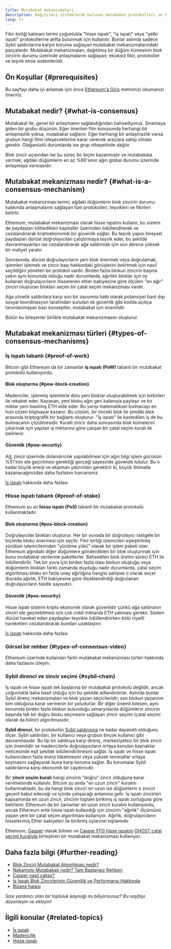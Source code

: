 ```yaml
---
title: Mutabakat mekanizmaları
description: Dağıtılmış sistemlerde bulunan mutabakat protokolleri ve bu protokollerin Ethereum'daki rolü hakkında açıklama.
lang: tr
---
```


Fikir birliği katmanı terimi çoğunlukla "hisse ispatı", "iş ispatı" veya "yetki ispatı" protokollerine atıfta bulunmak için kullanılır. Bunlar aslında sadece Sybil saldırılarına karşın koruma sağlayan mutabakat mekanizmalarındaki parçalardır. Mutabakat mekanizmaları, dağıtılmış bir düğüm kümesinin blok zincirin durumu üzerinde anlaşmalarını sağlayan; eksiksiz fikir, protokoller ve teşvik etme sistemleridir.

## Ön Koşullar {#prerequisites}

Bu sayfayı daha iyi anlamak için önce [Ethereum'a Giriş](/developers/docs/intro-to-ethereum/) metnimizi okumanızı öneririz.

## Mutabakat nedir? {#what-is-consensus}

Mutabakat ile, genel bir anlaşmanın sağlandığından bahsediyoruz. Sinemaya giden bir grubu düşünün. Eğer önerilen film konusunda herhangi bir anlaşmazlık yoksa, mutabakat sağlanır. Eğer herhangi bir anlaşmazlık varsa grubun hangi filmi izleyeceklerine karar verecek araçlara sahip olması gerekir. Olağanüstü durumlarda ise grup nihayetinde dağılır.

Blok zincir açısından ise bu süreç bir biçim kazanmıştır ve mutabakata varmak; ağdaki düğümlerin en az %66'sının ağın global durumu üzerinde anlaşmaya varmasıdır.

## Mutabakat mekanizması nedir? {#what-is-a-consensus-mechanism}

Mutabakat mekanizması terimi, ağdaki düğümlerin blok zincirin durumu hakkında anlaşmalarını sağlayan tüm protokolleri, teşvikleri ve fikirleri belirtir.

Ethereum, mutabakat mekanizması olarak hisse ispatını kullanır, bu sistem de paydaşları kilitledikleri kapitaller üzerinden ödüllendirerek ve cezalandırarak kriptoekonomik bir güvenlik sağlar. Bu teşvik yapısı bireysel paydaşları dürüst doğrulayıcıları çalıştırmaya teşvik eder, bu şekilde davranmayanları ise cezalandırarak ağa saldırmak için son derece yüksek bir maliyet yaratır.

Sonrasında, dürüst doğrulayıcıların yeni blok önermek veya doğrulamak, işlemleri işlemek ve zincir başı hakkındaki görüşlerini belirtmek için nasıl seçildiğini yöneten bir protokol vardır. Birden fazla blokun zincirin başına yakın aynı konumda olduğu nadir durumlarda, ağırlıklı bloklar için oy kullanan doğrulayıcıların hisselenen ether bakiyesine göre ölçülen "en ağır" zinciri oluşturan blokları seçen bir çatal seçim mekanizması vardır.

Ağa yönelik saldırılara karşı son bir savunma hattı olarak potansiyel bant dışı sosyal koordinasyon tarafından sunulan ek güvenlik gibi kodda açıkça tanımlanmayan bazı konseptler, mutabakat için önemlidir.

Bütün bu bileşenler birlikte mutabakat mekanizmasını oluşturur.

## Mutabakat mekanizması türleri {#types-of-consensus-mechanisms}

### İş ispatı tabanlı {#proof-of-work}

Bitcoin gibi Ethereum da bir zamanlar **iş ispatı (PoW)** tabanlı bir mutabakat protokolü kullanıyordu.

#### Blok oluşturma {#pow-block-creation}

Madenciler, işlenmiş işlemlerle dolu yeni bloklar oluşturabilmek için birbirleri ile rekabet eder. Kazanan, yeni bloku ağın geri kalanıyla paylaşır ve bir miktar yeni basılmış ETH elde eder. Bu yarışı matematiksel bulmacayı en hızlı çözen bilgisayar kazanır. Bu çözüm, bir önceki blok ile şimdiki blok arasında kriptografik bir bağlantı oluşturur. "İş ispatı" ile kastedilen iş de bu bulmacanın çözülmesidir. Kurallı zincir daha sonrasında blok kümelerini çıkarmak için yapılan iş miktarına göre çalışan bir çatal seçim kuralı ile belirlenir.

#### Güvenlik {#pow-security}

Ağ, zincir üzerinde dolandırıcılık yapılabilmesi için ağın bilgi işlem gücünün %51'inin ele geçirilmesi gerektiği gerçeği sayesinde güvende tutulur. Bu o kadar büyük enerji ve ekipman yatırımları gerektirir ki, büyük ihtimalle kazanacağınızdan daha fazlasını harcarsınız.

[İş ispatı](/developers/docs/consensus-mechanisms/pow/) hakkında daha fazlası

### Hisse ispatı tabanlı {#proof-of-stake}

Ethereum şu an **hisse ispatı (PoS)** tabanlı bir mutabakat protokolü kullanmaktadır.

#### Blok oluşturma {#pos-block-creation}

Doğrulayıcılar blokları oluşturur. Her bir yuvada bir doğrulayıcı rastgele bir biçimde bloku önermesi için seçilir. Fikir birliği istemcileri eşleştirilmiş yürütüm istemcilerinden "yürütme yükü" olarak bir işlem paketi ister. Ethereum ağındaki diğer düğümlere gönderdikleri bir blok oluşturmak için bunu mutabakat verilerine paketlerler. Bahsedilen blok üretim süreci ETH ile ödüllendirilir. Tek bir yuva için birden fazla olası blokun oluştuğu veya düğümlerin blokları farklı zamanda duyduğu nadir durumlarda, çatal seçim algoritması bloku en fazla onay ağırlığına hangisi sahipse o olarak seçer (burada ağırlık, ETH bakiyesine göre ölçeklendirdiği doğrulanan doğrulayıcıların tasdik sayısıdır).

#### Güvenlik {#pos-security}

Hisse ispatı sistemi kripto ekonomik olarak güvenlidir çünkü ağa saldıranın zinciri ele geçirebilmesi için çok ciddi miktarda ETH yakması gerekir. Sistem dürüst hareket eden paydaşları teşvikle ödüllendirirken kötü niyetli hareketleri cezalandırarak bundan uzaklaştırır.

[İş ispatı](/developers/docs/consensus-mechanisms/pos/) hakkında daha fazlası

### Görsel bir rehber {#types-of-consensus-video}

Ethereum üzerinde kullanılan farklı mutabakat mekanizması türleri hakkında daha fazlasını izleyin:

<YouTube id="ojxfbN78WFQ" />

### Sybil direnci ve zincir seçimi {#sybil-chain}

İş ispatı ve hisse ispatı tek başlarına bir mutabakat protokolü değildir, ancak çoğunlukla daha basit olduğu için bu şekilde adlandırılırlar. Aslında bunlar Sybil direnç mekanizmaları ve blok yazarı seçicileridir; son blokun yazarının kim olduğuna karar vermenin bir yoludurlar. Bir diğer önemli bileşen, aynı konumda birden fazla blokun bulunduğu senaryolarda düğümlerin zincirin başında tek bir doğru bloku seçmesini sağlayan zincir seçimi (çatal seçimi olarak da bilinir) algoritmasıdır.

**Sybil direnci**, bir protokolün [Sybil saldırısına](https://wikipedia.org/wiki/Sybil_attack) ne kadar dayanıklı olduğunu ölçer. Sybil saldırıları, bir kullanıcı veya grubun birçok kullanıcı gibi davranmasıdır. Bu tip bir saldırıya karşı direnç, merkeziyetsiz bir blok zincir için önemlidir ve madencilerle doğrulayıcıların ortaya konulan kaynaklar neticesinde eşit şekilde ödüllendirilmesini sağlar. İş ispatı ve hisse ispatı kullanıcıların fazla enerji tüketmesini veya yüksek teminatlar ortaya koymasını sağlayarak buna karşı koruma sağlar. Bu korumalar Sybil saldırılarına karşı ekonomik bir caydırıcıdır.

Bir **zincir seçim kuralı** hangi zincirin "doğru" zincir olduğuna karar verilmesinde kullanılır. Bitcoin şu anda "en uzun zincir" kuralını kullanmaktadır, bu da hangi blok zinciri en uzun ise düğümlerin o zinciri geçerli kabul edeceği ve içinde çalışacağı anlamına gelir. İş ispatı zincirleri kapsamında en uzun zincir, zincirin toplam birikmiş iş ispatı zorluğuna göre belirlenir. Ethereum da bir zamanlar en uzun zincir kuralını kullanıyordu, ancak Ethereum artık hisse ispatı kullandığı için zincirin "ağırlık" ölçümünü yapan yeni bir çatal seçim algoritması kullanıyor. Ağırlık, doğrulayıcıların hisselenmiş Ether bakiyeleri ile birikmiş oylarının toplamıdır.

Ethereum, [Gasper](/developers/docs/consensus-mechanisms/pos/gasper/) olarak bilinen ve [Casper FFG hisse ispatını](https://arxiv.org/abs/1710.09437) [GHOST çatal seçimi kuralıyla](https://arxiv.org/abs/2003.03052) birleştiren bir mutabakat mekanizması kullanıyor.

## Daha fazla bilgi {#further-reading}

- [Blok Zinciri Mutabakat Algoritması nedir?](https://academy.binance.com/en/articles/what-is-a-blockchain-consensus-algorithm)
- [Nakamoto Mutabakatı nedir? Tam Başlangıç Rehberi](https://blockonomi.com/nakamoto-consensus/)
- [Casper nasıl çalışır?](https://medium.com/unitychain/intro-to-casper-ffg-9ed944d98b2d)
- [İş İspatı Blok Zincirlerinin Güvenliği ve Performansı Hakkında](https://eprint.iacr.org/2016/555.pdf)
- [Bizans hatası](https://en.wikipedia.org/wiki/Byzantine_fault)

_Size yardımcı olan bir topluluk kaynağı mı biliyorsunuz? Bu sayfayı düzenleyin ve ekleyin!_

## İlgili konular {#related-topics}

- [İş ispatı](/developers/docs/consensus-mechanisms/pow/)
- [Madencilik](/developers/docs/consensus-mechanisms/pow/mining/)
- [Hisse ispatı](/developers/docs/consensus-mechanisms/pos/)
